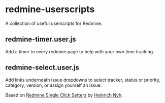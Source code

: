 # redmine-userscripts

A collection of useful userscripts for Redmine.

## redmine-timer.user.js

Add a timer to every redmine page to help with your own time tracking.

## redmine-select.user.js

Add links underneath issue dropdowns to select tracker, status or priority, category, version, or assign yourself an issue.

Based on [Redmine Single Click Setters](https://userscripts.org/scripts/show/53692) by [Heinrich Nyh](http://henrik.nyh.se/).
